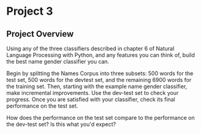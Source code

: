 # Project 3

## Project Overview  
Using any of the three classifiers described in chapter 6 of Natural Language Processing with Python, and any features you can think of, build the best name gender classifier you can.

Begin by splitting the Names Corpus into three subsets: 500 words for the test set, 500 words for the devtest set, and the remaining 6900 words for the training set. Then, starting with the example name gender classifier, make incremental improvements. Use the dev-test set to check your progress. Once you are satisfied with your classifier, check its final performance on the test set.

How does the performance on the test set compare to the performance on the dev-test set? Is this what you'd expect?
